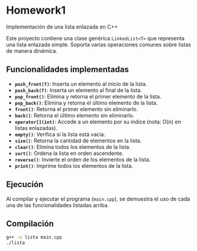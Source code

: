 # Homework1
Implementación de una lista enlazada en C++

Este proyecto contiene una clase genérica `LinkedList<T>` que representa una lista enlazada simple. Soporta varias operaciones comunes sobre listas de manera dinámica.

## Funcionalidades implementadas

- **`push_front(T)`**: Inserta un elemento al inicio de la lista.
- **`push_back(T)`**: Inserta un elemento al final de la lista.
- **`pop_front()`**: Elimina y retorna el primer elemento de la lista.
- **`pop_back()`**: Elimina y retorna el último elemento de la lista.
- **`front()`**: Retorna el primer elemento sin eliminarlo.
- **`back()`**: Retorna el último elemento sin eliminarlo.
- **`operator[](int)`**: Accede a un elemento por su índice (nota: O(n) en listas enlazadas).
- **`empty()`**: Verifica si la lista está vacía.
- **`size()`**: Retorna la cantidad de elementos en la lista.
- **`clear()`**: Elimina todos los elementos de la lista.
- **`sort()`**: Ordena la lista en orden ascendente.
- **`reverse()`**: Invierte el orden de los elementos de la lista.
- **`print()`**: Imprime todos los elementos de la lista.

## Ejecución

Al compilar y ejecutar el programa (`main.cpp`), se demuestra el uso de cada una de las funcionalidades listadas arriba.

## Compilación

```bash
g++ -o lista main.cpp
./lista
